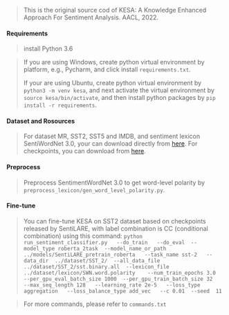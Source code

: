 > This is the original source cod of KESA: A Knowledge Enhanced Approach For Sentiment Analysis. AACL, 2022.

#### Requirements
> install Python 3.6 

> If you are using Windows, create python virtual environment by platform, e.g., Pycharm, and click install `requirements.txt`.
> 
> If your are using Ubuntu, create python virtual environment by `python3 -m venv kesa`, and next activate the virtual environment by `source kesa/bin/activate`, and then install python packages by `pip install -r requirements`.
 

#### Dataset and Rosources
> For dataset MR, SST2, SST5 and IMDB, and sentiment lexicon SentiWordNet 3.0, your can download directly from [here](https://bhpan.buaa.edu.cn:443/link/9F1FAE416742A4E4238452DE4C173E6A).
> For checkpoints, you can download from [here](https://huggingface.co/models).


#### Preprocess
> Preprocess SentimentWordNet 3.0 to get word-level polarity by `preprocess_lexicon/gen_word_level_polarity.py`.

#### Fine-tune
> You can fine-tune KESA on SST2 dataset based on checkpoints released by SentiLARE, with label combination is CC (conditional combination) using this command: 
> `python run_sentiment_classifier.py   --do_train   --do_eval  --model_type roberta_2task  --model_name_or_path  ../models/SentiLARE_pretrain_roberta   --task_name sst-2   --data_dir  ../dataset/SST_2/  --all_data_file   ../dataset/SST_2/sst.binary.all  --lexicon_file ../dataset/lexicon/SWN.word.polarity    --num_train_epochs 3.0   --per_gpu_eval_batch_size 1000  --per_gpu_train_batch_size 32   --max_seq_length 128   --learning_rate 2e-5   --loss_type aggregation   --loss_balance_type add_vec   --c 0.01  --seed  11`

> For more commands, please refer to `commands.txt`
